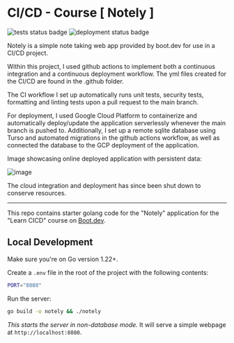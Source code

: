 # CI/CD - Course [ Notely ]
![tests status badge](http://github.com/adamhu714/cicd-course/actions/workflows/ci.yml/badge.svg) ![deployment status badge](https://github.com/adamhu714/cicd-course/actions/workflows/cd.yml/badge.svg)

Notely is a simple note taking web app provided by boot.dev for use in a CI/CD project.

Within this project, I used github actions to implement both a continuous integration and a continuous deployment workflow.
The yml files created for the CI/CD are found in the .github folder.

The CI workflow I set up automatically runs unit tests, security tests, formatting and linting tests upon a pull request to the main branch.

For deployment, I used Google Cloud Platform to containerize and automatically deploy/update the application serverlessly whenever the main branch is pushed to.
Additionally, I set up a remote sqlite database using Turso and automated migrations in the github actions workflow,
as well as connected the database to the GCP deployment of the application.

Image showcasing online deployed application with persistent data: 

![image](https://github.com/adamhu714/cicd-course/assets/105497355/f13e78c1-d4a4-4940-993f-3935864f03e0)

The cloud integration and deployment has since been shut down to conserve resources.

---

This repo contains starter golang code for the "Notely" application for the "Learn CICD" course on [Boot.dev](https://boot.dev).

## Local Development

Make sure you're on Go version 1.22+.

Create a `.env` file in the root of the project with the following contents:

```bash
PORT="8080"
```

Run the server:

```bash
go build -o notely && ./notely
```

*This starts the server in non-database mode.* It will serve a simple webpage at `http://localhost:8080`.


